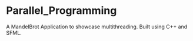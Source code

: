 # Parallel_Programming
A MandelBrot Application to showcase multithreading. Built using C++ and SFML.

